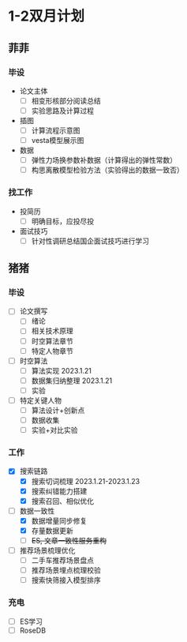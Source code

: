 # 1-2双月计划

## 菲菲

### 毕设
- 论文主体
	+ [ ] 相变形核部分阅读总结
	+ [ ] 实验思路及计算过程
- 插图
	+ [ ] 计算流程示意图
	+ [ ] vesta模型展示图
- 数据
	+ [ ] 弹性力场换参数补数据（计算得出的弹性常数）
	+ [ ] 构思离散模型检验方法（实验得出的数据一致否）

### 找工作
- 投简历 
	+ [ ] 明确目标，应投尽投
- 面试技巧
	+ [ ] 针对性调研总结国企面试技巧进行学习

## 猪猪

### 毕设

- [ ] 论文撰写
	+ [ ] 绪论
	+ [ ] 相关技术原理
	+ [ ] 时空算法章节
	+ [ ] 特定人物章节
- [ ] 时空算法
	+ [ ] 算法实现 2023.1.21
	+ [ ] 数据集归纳整理 2023.1.21
	+ [ ] 实验
- [ ] 特定关键人物
	+ [ ] 算法设计+创新点
	+ [ ] 数据收集
	+ [ ] 实验+对比实验

### 工作

- [x] 搜索链路
	+ [x] 搜索切词梳理 2023.1.21-2023.1.23
	+ [x] 搜索纠错能力搭建
	+ [x] 搜索召回、相似优化
- [ ] 数据一致性
	+ [x] 数据增量同步修复
	+ [x] 存量数据更新
	+ [ ] ~~ES, 文章一致性服务重构~~
- [ ] 推荐场景梳理优化
	+ [ ] 二手车推荐场景盘点
	+ [ ] 推荐场景埋点梳理校验
	+ [ ] 搜索快筛接入模型排序

### 充电

- [ ] ES学习
- [ ] RoseDB